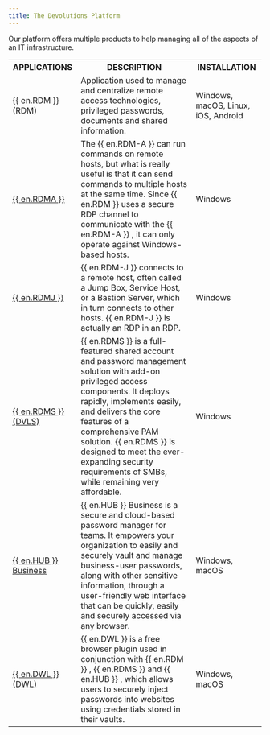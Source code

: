 ```yaml
---
title: The Devolutions Platform
---
```

Our platform offers multiple products to help managing all of the aspects of an IT infrastructure. 

<table>
	<tr>
		<th>
APPLICATIONS 
		</th>
		<th>
DESCRIPTION 
		</th>
		<th>
INSTALLATION 
		</th>
	</tr>
	<tr>
		<td>
{{ en.RDM }} (RDM) 
		</td>
		<td>
Application used to manage and centralize remote access technologies, privileged passwords, documents and shared information. 
		</td>
		<td>
Windows, macOS, Linux, iOS, Android 
		</td>
	</tr>
	<tr>
		<td>

[{{ en.RDMA }}](https://helprdm.devolutions.net/gettingstartedwhatisrdmagent.html) 
		</td>
		<td>
The {{ en.RDM-A }} can run commands on remote hosts, but what is really useful is that it can send commands to multiple hosts at the same time. Since {{ en.RDM }} uses a secure RDP channel to communicate with the {{ en.RDM-A }} , it can only operate against Windows-based hosts. 
		</td>
		<td>
Windows 
		</td>
	</tr>
	<tr>
		<td>
[{{ en.RDMJ }}](https://helprdm.devolutions.net/overview_whatisrdmjump.html) 
		</td>
		<td>
{{ en.RDM-J }} connects to a remote host, often called a Jump Box, Service Host, or a Bastion Server, which in turn connects to other hosts. {{ en.RDM-J }} is actually an RDP in an RDP. 
		</td>
		<td>
Windows 
		</td>
	</tr>
	<tr>
		<td>
[{{ en.RDMS }} (DVLS)](/server/overview/what-is-server/) 
		</td>
		<td>
{{ en.RDMS }} is a full-featured shared account and password management solution with add-on privileged access components. It deploys rapidly, implements easily, and delivers the core features of a comprehensive PAM solution. {{ en.RDMS }} is designed to meet the ever-expanding security requirements of SMBs, while remaining very affordable. 
		</td>
		<td>
Windows 
		</td>
	</tr>
	<tr>
		<td>
[{{ en.HUB }} Business](/hub/overview/what-is-hub/) 
		</td>
		<td>
{{ en.HUB }} Business is a secure and cloud-based password manager for teams. It empowers your organization to easily and securely vault and manage business-user passwords, along with other sensitive information, through a user-friendly web interface that can be quickly, easily and securely accessed via any browser. 
		</td>
		<td>
Windows, macOS 
		</td>
	</tr>
	<tr>
		<td>
[{{ en.DWL }} (DWL)](/rdm/mac/dwl/overview/) 
		</td>
		<td>
{{ en.DWL }} is a free browser plugin used in conjunction with {{ en.RDM }} , {{ en.RDMS }} and {{ en.HUB }} , which allows users to securely inject passwords into websites using credentials stored in their vaults. 
		</td>
		<td>
Windows, macOS 
		</td>
	</tr>
</table>


